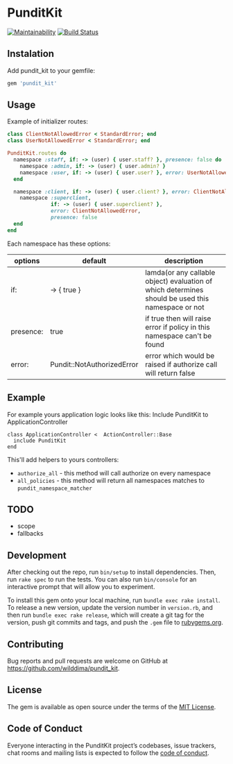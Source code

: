 # PunditKit

[![Maintainability](https://api.codeclimate.com/v1/badges/edeb93a920e210fa3b85/maintainability)](https://codeclimate.com/github/WildDima/pundit_kit/maintainability)
[![Build Status](https://travis-ci.org/wilddima/pundit_kit.svg?branch=master)](https://travis-ci.org/wilddima/pundit_kit)

## Instalation

Add pundit_kit to your gemfile:

```ruby
gem 'pundit_kit'
```

## Usage

Example of initializer routes:

``` ruby
class ClientNotAllowedError < StandardError; end
class UserNotAllowedError < StandardError; end

PunditKit.routes do
  namespace :staff, if: -> (user) { user.staff? }, presence: false do
    namespace :admin, if: -> (user) { user.admin? }
    namespace :user, if: -> (user) { user.user? }, error: UserNotAllowedError
  end

  namespace :client, if: -> (user) { user.client? }, error: ClientNotAllowedError do
    namespace :superclient,
              if: -> (user) { user.superclient? },
              error: ClientNotAllowedError,
              presence: false
  end
end

```

Each namespace has these options:

|options|default|description|
|-------|-------|-----------|
|if:|-> { true }| lamda(or any callable object) evaluation of which determines should be used this namespace or not|
|presence:| true | if true then will raise error if policy in this namespace can't be found |
|error:| Pundit::NotAuthorizedError | error which would be raised if authorize call will return false |

## Example

For example yours application logic looks like this:
Include PunditKit to ApplicationController

```
class ApplicationController <  ActionController::Base
  include PunditKit
end
```

This'll add helpers to yours controllers:
* `authorize_all` - this method will call authorize on every namespace
* `all_policies` - this method will return all namespaces matches to `pundit_namespace_matcher`

## TODO
* scope
* fallbacks

## Development

After checking out the repo, run `bin/setup` to install dependencies. Then, run `rake spec` to run the tests. You can also run `bin/console` for an interactive prompt that will allow you to experiment.

To install this gem onto your local machine, run `bundle exec rake install`. To release a new version, update the version number in `version.rb`, and then run `bundle exec rake release`, which will create a git tag for the version, push git commits and tags, and push the `.gem` file to [rubygems.org](https://rubygems.org).

## Contributing

Bug reports and pull requests are welcome on GitHub at https://github.com/wilddima/pundit_kit.

## License

The gem is available as open source under the terms of the [MIT License](https://opensource.org/licenses/MIT).

## Code of Conduct

Everyone interacting in the PunditKit project’s codebases, issue trackers, chat rooms and mailing lists is expected to follow the [code of conduct](https://github.com/wilddima/pundit_kit/blob/master/CODE_OF_CONDUCT.md).
